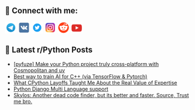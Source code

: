 ## 🔎 Connect with me:
[<img src="https://github.com/bullbesh/bullbesh/blob/main/images/Telegram.png" width="32" height="32" />](https://t.me/bullbesh)
[<img src="https://github.com/bullbesh/bullbesh/blob/main/images/VK.png" width="32" height="32" />](https://vk.com/bullbesh)
[<img src="https://github.com/bullbesh/bullbesh/blob/main/images/Twitter.png" width="32" height="32" />](https://twitter.com/bullbesh1)
[<img src="https://github.com/bullbesh/bullbesh/blob/main/images/Instagram.png" width="32" height="32" />](https://www.instagram.com/bullbesh)
[<img src="https://github.com/bullbesh/bullbesh/blob/main/images/Reddit.png" width="32" height="32" />](https://www.reddit.com/user/bullbesh)
[<img src="https://github.com/bullbesh/bullbesh/blob/main/images/YouTube.png" width="32" height="32" />](https://www.youtube.com/channel/UCtfjRs6uzgq5mfm8S06WTcg)

## 📕 Latest r/Python Posts
<!-- BLOG-POST-LIST:START -->
- [[pyfuze] Make your Python project truly cross-platform with Cosmopolitan and uv](https://www.reddit.com/r/Python/comments/1koos2n/pyfuze_make_your_python_project_truly/)
- [Best way to train AI for C++ &lpar;via TensorFlow &amp; Pytorch&rpar;](https://www.reddit.com/r/Python/comments/1kony7k/best_way_to_train_ai_for_c_via_tensorflow_pytorch/)
- [What CPython Layoffs Taught Me About the Real Value of Expertise](https://www.reddit.com/r/Python/comments/1kok2e1/what_cpython_layoffs_taught_me_about_the_real/)
- [Python Django Multi Language support](https://www.reddit.com/r/Python/comments/1kojfnv/python_django_multi_language_support/)
- [Skylos: Another dead code finder, but its better and faster. Source, Trust me bro.](https://www.reddit.com/r/Python/comments/1koi4fo/skylos_another_dead_code_finder_but_its_better/)
<!-- BLOG-POST-LIST:END -->
